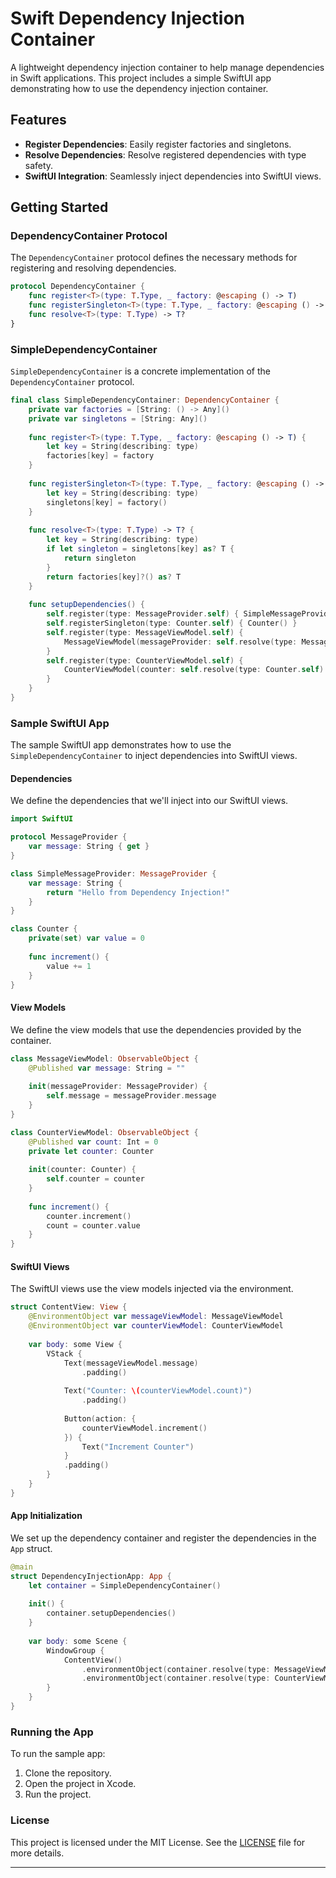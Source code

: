 # Swift Dependency Injection Container
A lightweight dependency injection container to help manage dependencies in Swift applications. This project includes a simple SwiftUI app demonstrating how to use the dependency injection container.

## Features

- **Register Dependencies**: Easily register factories and singletons.
- **Resolve Dependencies**: Resolve registered dependencies with type safety.
- **SwiftUI Integration**: Seamlessly inject dependencies into SwiftUI views.

## Getting Started

### DependencyContainer Protocol

The `DependencyContainer` protocol defines the necessary methods for registering and resolving dependencies.

```swift
protocol DependencyContainer {
    func register<T>(type: T.Type, _ factory: @escaping () -> T)
    func registerSingleton<T>(type: T.Type, _ factory: @escaping () -> T)
    func resolve<T>(type: T.Type) -> T?
}
```

### SimpleDependencyContainer

`SimpleDependencyContainer` is a concrete implementation of the `DependencyContainer` protocol.

```swift
final class SimpleDependencyContainer: DependencyContainer {
    private var factories = [String: () -> Any]()
    private var singletons = [String: Any]()
    
    func register<T>(type: T.Type, _ factory: @escaping () -> T) {
        let key = String(describing: type)
        factories[key] = factory
    }
    
    func registerSingleton<T>(type: T.Type, _ factory: @escaping () -> T) {
        let key = String(describing: type)
        singletons[key] = factory()
    }
    
    func resolve<T>(type: T.Type) -> T? {
        let key = String(describing: type)
        if let singleton = singletons[key] as? T {
            return singleton
        }
        return factories[key]?() as? T
    }
    
    func setupDependencies() {
        self.register(type: MessageProvider.self) { SimpleMessageProvider() }
        self.registerSingleton(type: Counter.self) { Counter() }
        self.register(type: MessageViewModel.self) {
            MessageViewModel(messageProvider: self.resolve(type: MessageProvider.self)!)
        }
        self.register(type: CounterViewModel.self) {
            CounterViewModel(counter: self.resolve(type: Counter.self)!)
        }
    }
}
```

### Sample SwiftUI App

The sample SwiftUI app demonstrates how to use the `SimpleDependencyContainer` to inject dependencies into SwiftUI views.

#### Dependencies

We define the dependencies that we'll inject into our SwiftUI views.

```swift
import SwiftUI

protocol MessageProvider {
    var message: String { get }
}

class SimpleMessageProvider: MessageProvider {
    var message: String {
        return "Hello from Dependency Injection!"
    }
}

class Counter {
    private(set) var value = 0
    
    func increment() {
        value += 1
    }
}
```

#### View Models

We define the view models that use the dependencies provided by the container.

```swift
class MessageViewModel: ObservableObject {
    @Published var message: String = ""
    
    init(messageProvider: MessageProvider) {
        self.message = messageProvider.message
    }
}

class CounterViewModel: ObservableObject {
    @Published var count: Int = 0
    private let counter: Counter
    
    init(counter: Counter) {
        self.counter = counter
    }
    
    func increment() {
        counter.increment()
        count = counter.value
    }
}
```

#### SwiftUI Views

The SwiftUI views use the view models injected via the environment.

```swift
struct ContentView: View {
    @EnvironmentObject var messageViewModel: MessageViewModel
    @EnvironmentObject var counterViewModel: CounterViewModel
    
    var body: some View {
        VStack {
            Text(messageViewModel.message)
                .padding()
            
            Text("Counter: \(counterViewModel.count)")
                .padding()
            
            Button(action: {
                counterViewModel.increment()
            }) {
                Text("Increment Counter")
            }
            .padding()
        }
    }
}
```

#### App Initialization

We set up the dependency container and register the dependencies in the `App` struct.

```swift
@main
struct DependencyInjectionApp: App {
    let container = SimpleDependencyContainer()
    
    init() {
        container.setupDependencies()
    }
    
    var body: some Scene {
        WindowGroup {
            ContentView()
                .environmentObject(container.resolve(type: MessageViewModel.self)!)
                .environmentObject(container.resolve(type: CounterViewModel.self)!)
        }
    }
}
```

### Running the App

To run the sample app:

1. Clone the repository.
2. Open the project in Xcode.
3. Run the project.

### License

This project is licensed under the MIT License. See the [LICENSE](LICENSE) file for more details.

---
